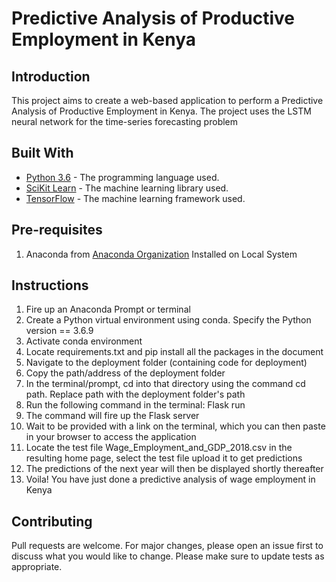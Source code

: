 # Predictive Analysis of Productive Employment in Kenya

## Introduction
This project aims to create a web-based application to perform a Predictive Analysis of Productive Employment in Kenya. The project uses the LSTM neural network for the time-series forecasting problem

## Built With
* [Python 3.6](https://www.python.org/) - The programming language used.
* [SciKit Learn](https://scikit-learn.org/stable/) - The machine learning library used.
* [TensorFlow](https://www.tensorflow.org/) - The machine learning framework used.

## Pre-requisites
1. Anaconda from [Anaconda Organization](https://www.anaconda.com/) Installed on Local System

## Instructions
1. Fire up an Anaconda Prompt or terminal
2. Create a Python virtual environment using conda. Specify the Python version == 3.6.9
3. Activate conda environment
3. Locate requirements.txt and pip install all the packages in the document
4. Navigate to the deployment folder (containing code for deployment)
5. Copy the path/address of the deployment folder
6. In the terminal/prompt, cd into that directory using the command cd path. Replace path with the deployment folder's path
10. Run the following command in the terminal: Flask run
11. The command will fire up the Flask server
12. Wait to be provided with a link on the terminal, which you can then paste in your browser to access the application
13. Locate the test file Wage_Employment_and_GDP_2018.csv in the resulting home page, select the test file upload it to get predictions
14. The predictions of the next year will then be displayed shortly thereafter
15. Voila! You have just done a predictive analysis of wage employment in Kenya

## Contributing
Pull requests are welcome. For major changes, please open an issue first to discuss what you would like to change.
Please make sure to update tests as appropriate.
